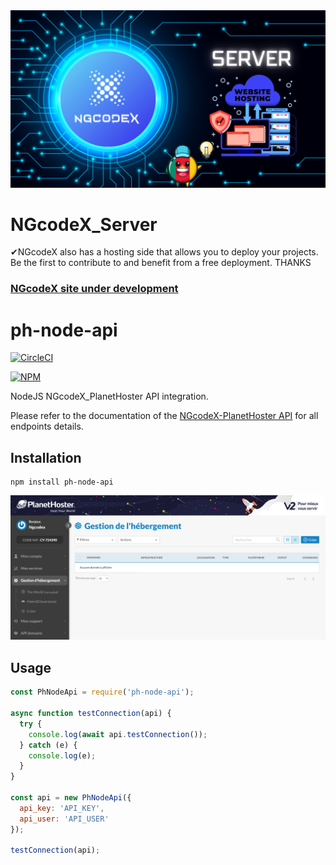<div align="center">
<img src="https://github.com/NGcodeX/NGcodeX_Server/blob/main/.github/workflows/private/NGcodeX%20server.png?raw=true">
</div>

# NGcodeX_Server
✔NGcodeX also has a hosting side that allows you to deploy your projects. Be the first to contribute to and benefit from a free deployment. THANKS

<h3><a href="https://github.com/NGcodeX/NGcodeX_WebSite/projects?query=is%3Aopen">NGcodeX site under development</a></h3>

# ph-node-api

[![CircleCI](https://dl.circleci.com/status-badge/img/gh/PlanetHoster/ph-node-api/tree/main.svg?style=svg)](https://dl.circleci.com/status-badge/redirect/gh/PlanetHoster/ph-node-api/tree/main)

[![NPM](https://nodei.co/npm/ph-node-api.png)](https://nodei.co/npm/ph-node-api/)

NodeJS NGcodeX_PlanetHoster API integration.

Please refer to the documentation of the [NGcodeX-PlanetHoster API](https://apidoc.planethoster.com/) for all endpoints details.

## Installation
```
npm install ph-node-api
```

<img src="https://github.com/NGcodeX/NGcodeX_Server/blob/main/.github/workflows/private/NGcodeXpreviewDash.PNG?raw=true">

## Usage
```javascript
const PhNodeApi = require('ph-node-api');

async function testConnection(api) {
  try {
    console.log(await api.testConnection());
  } catch (e) {
    console.log(e);
  }
}

const api = new PhNodeApi({
  api_key: 'API_KEY',
  api_user: 'API_USER'
});

testConnection(api);
```
